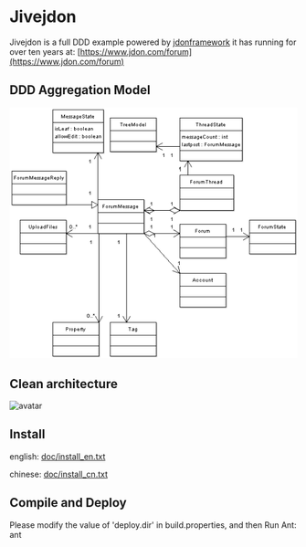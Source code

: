 Jivejdon
=========================================

Jivejdon is a full DDD example powered by [jdonframework](https://github.com/banq/jdonframework) 
 it has 
running  for over ten years
at: [https://www.jdon.com/forum](https://www.jdon.com/forum)


DDD Aggregation Model
------------------------------------
![avatar](./doc/DomainModel.png)


Clean architecture
--------------------------------------
![avatar](https://github.com/ddd-by-examples/factory/raw/master/hexagon.png)


Install
------------------------------------
english: [doc/install_en.txt](./doc/install_en.txt)

chinese: [doc/install_cn.txt](./doc/install_cn.txt)


Compile and Deploy
-------------------------------
Please modify the value of 'deploy.dir' in build.properties, and then Run Ant:
ant
